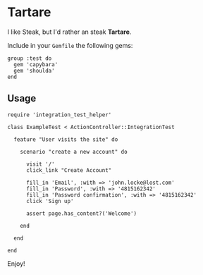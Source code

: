 # Tartare

I like Steak, but I'd rather an steak **Tartare**.

Include in your `Gemfile` the following gems:

    group :test do
      gem 'capybara'
      gem 'shoulda'
    end

## Usage

    require 'integration_test_helper'

    class ExampleTest < ActionController::IntegrationTest

      feature "User visits the site" do

        scenario "create a new account" do

          visit '/'
          click_link "Create Account"

          fill_in 'Email', :with => 'john.locke@lost.com'
          fill_in 'Password', :with => '4815162342'
          fill_in 'Password confirmation', :with => '4815162342'
          click 'Sign up'

          assert page.has_content?('Welcome')

        end

      end

    end

Enjoy!
